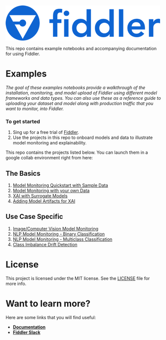 <a name="getting-started"></a>

<div align="left">
    <img src="quickstart/images/logo.png"
         alt="Image of Fiddler logo"/>
</div>


This repo contains example notebooks and accompanying documentation for using Fiddler.

<a name="examples"></a>
# Examples
*The goal of these examples notebooks provide a walkthrough of the installation, monitoring, and model upload of Fiddler using different model frameworks and data types. You can also use these as a reference guide to uploading your dataset and model along with production traffic that you want to monitor, into Fiddler.*

 ### To get started  
 1. Sing up for a free trial of [Fiddler](https://www.fiddler.ai/trial).
 2. Use the projects in this repo to onboard models and data to illustrate model monitoring and explainability.  

This repo contains the projects listed below. You can launch them in a google collab environment right from here:

## The Basics
  1.  [Model Monitoring Quickstart with Sample Data](https://colab.research.google.com/github/fiddler-labs/fiddler-examples/blob/main/quickstart/Fiddler_Quickstart_Simple_Monitoring.ipynb)
  2.  [Model Monitoring with your own Data](https://colab.research.google.com/github/fiddler-labs/fiddler-examples/blob/main/quickstart/Fiddler_Quickstart_DIY.ipynb)
  3.  [XAI with Surrogate Models](https://colab.research.google.com/github/fiddler-labs/fiddler-examples/blob/main/quickstart/Fiddler_Quickstart_Surrogate_XAI.ipynb)
  4.  [Adding Model Artifacts for XAI](https://colab.research.google.com/github/fiddler-labs/fiddler-examples/blob/main/quickstart/Fiddler_Quickstart_Add_Model_Artifact.ipynb)
## Use Case Specific  
  1. [Image/Computer Vision Model Monitoring ](https://colab.research.google.com/github/fiddler-labs/fiddler-examples/blob/main/quickstart/Fiddler_Quickstart_Image_Monitoring.ipynb)
  2. [NLP Model Monitoring - Binary Classification](https://colab.research.google.com/github/fiddler-labs/fiddler-examples/blob/main/quickstart/Fiddler_Quickstart_NLP_Monitoring.ipynb)
  3. [NLP Model Monitoring - Multiclass Classification](https://colab.research.google.com/github/fiddler-labs/fiddler-examples/blob/main/quickstart/Fiddler_Quickstart_NLP_multiclass.ipynb)
  4. [Class Imbalance Drift Detection](https://colab.research.google.com/github/fiddler-labs/fiddler-examples/blob/main/quickstart/Fiddler_Quickstart_Imbalanced_Data.ipynb)
   
<a name="license"></a>
# License

This project is licensed under the MIT license. See the [LICENSE](https://github.com/fiddler-labs/fiddler-examples/blob/main/LICENSE) file for more info.


<a name="i-want-to-know-more"></a>
# Want to learn more?

Here are some links that you will find useful:
* **[Documentation](https://docs.fiddler.ai/)**
* **[Fiddler Slack](https://fiddler-community.slack.com/)**

